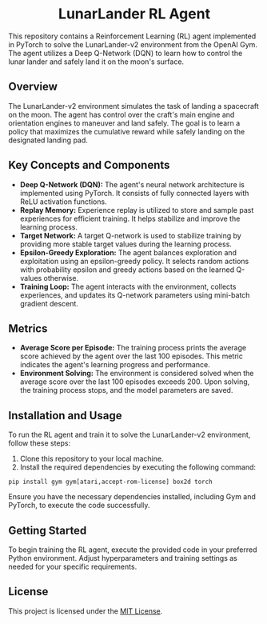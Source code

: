 <!DOCTYPE html>
<html lang="en">
<head>
    <meta charset="UTF-8">
    <meta name="viewport" content="width=device-width, initial-scale=1.0">

</head>
<body>
    <h1 style="text-align: center;">LunarLander RL Agent</h1>
    <p>This repository contains a Reinforcement Learning (RL) agent implemented in PyTorch to solve the LunarLander-v2 environment from the OpenAI Gym. The agent utilizes a Deep Q-Network (DQN) to learn how to control the lunar lander and safely land it on the moon's surface.</p>
    <h2>Overview</h2>
    <p>The LunarLander-v2 environment simulates the task of landing a spacecraft on the moon. The agent has control over the craft's main engine and orientation engines to maneuver and land safely. The goal is to learn a policy that maximizes the cumulative reward while safely landing on the designated landing pad.</p>
    <h2>Key Concepts and Components</h2>
    <ul>
        <li><strong>Deep Q-Network (DQN):</strong> The agent's neural network architecture is implemented using PyTorch. It consists of fully connected layers with ReLU activation functions.</li>
        <li><strong>Replay Memory:</strong> Experience replay is utilized to store and sample past experiences for efficient training. It helps stabilize and improve the learning process.</li>
        <li><strong>Target Network:</strong> A target Q-network is used to stabilize training by providing more stable target values during the learning process.</li>
        <li><strong>Epsilon-Greedy Exploration:</strong> The agent balances exploration and exploitation using an epsilon-greedy policy. It selects random actions with probability epsilon and greedy actions based on the learned Q-values otherwise.</li>
        <li><strong>Training Loop:</strong> The agent interacts with the environment, collects experiences, and updates its Q-network parameters using mini-batch gradient descent.</li>
    </ul>
    <h2>Metrics</h2>
    <ul>
        <li><strong>Average Score per Episode:</strong> The training process prints the average score achieved by the agent over the last 100 episodes. This metric indicates the agent's learning progress and performance.</li>
        <li><strong>Environment Solving:</strong> The environment is considered solved when the average score over the last 100 episodes exceeds 200. Upon solving, the training process stops, and the model parameters are saved.</li>
    </ul>
    <h2>Installation and Usage</h2>
    <p>To run the RL agent and train it to solve the LunarLander-v2 environment, follow these steps:</p>
    <ol>
        <li>Clone this repository to your local machine.</li>
        <li>Install the required dependencies by executing the following command:</li>
    </ol>
    <pre><code>pip install gym gym[atari,accept-rom-license] box2d torch</code></pre>
    <p>Ensure you have the necessary dependencies installed, including Gym and PyTorch, to execute the code successfully.</p>
    <h2>Getting Started</h2>
    <p>To begin training the RL agent, execute the provided code in your preferred Python environment. Adjust hyperparameters and training settings as needed for your specific requirements.</p>
    <h2>License</h2>
    <p>This project is licensed under the <a href="LICENSE">MIT License</a>.</p>
</body>
</html>
